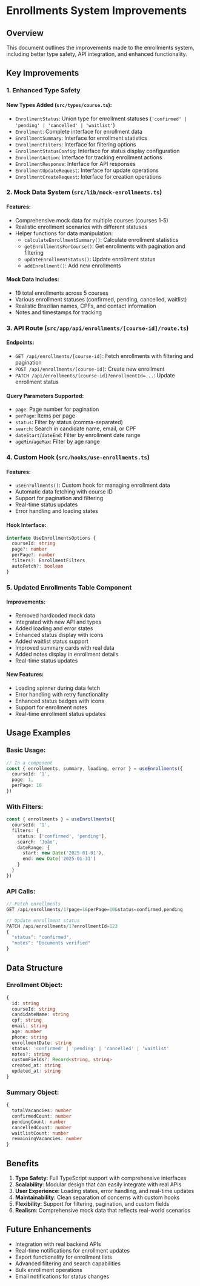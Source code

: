 # Enrollments System Improvements

## Overview
This document outlines the improvements made to the enrollments system, including better type safety, API integration, and enhanced functionality.

## Key Improvements

### 1. Enhanced Type Safety

#### New Types Added (`src/types/course.ts`):
- `EnrollmentStatus`: Union type for enrollment statuses (`'confirmed' | 'pending' | 'cancelled' | 'waitlist'`)
- `Enrollment`: Complete interface for enrollment data
- `EnrollmentSummary`: Interface for enrollment statistics
- `EnrollmentFilters`: Interface for filtering options
- `EnrollmentStatusConfig`: Interface for status display configuration
- `EnrollmentAction`: Interface for tracking enrollment actions
- `EnrollmentResponse`: Interface for API responses
- `EnrollmentUpdateRequest`: Interface for update operations
- `EnrollmentCreateRequest`: Interface for creation operations

### 2. Mock Data System (`src/lib/mock-enrollments.ts`)

#### Features:
- Comprehensive mock data for multiple courses (courses 1-5)
- Realistic enrollment scenarios with different statuses
- Helper functions for data manipulation:
  - `calculateEnrollmentSummary()`: Calculate enrollment statistics
  - `getEnrollmentsForCourse()`: Get enrollments with pagination and filtering
  - `updateEnrollmentStatus()`: Update enrollment status
  - `addEnrollment()`: Add new enrollments

#### Mock Data Includes:
- 19 total enrollments across 5 courses
- Various enrollment statuses (confirmed, pending, cancelled, waitlist)
- Realistic Brazilian names, CPFs, and contact information
- Notes and timestamps for tracking

### 3. API Route (`src/app/api/enrollments/[course-id]/route.ts`)

#### Endpoints:
- `GET /api/enrollments/[course-id]`: Fetch enrollments with filtering and pagination
- `POST /api/enrollments/[course-id]`: Create new enrollment
- `PATCH /api/enrollments/[course-id]?enrollmentId=...`: Update enrollment status

#### Query Parameters Supported:
- `page`: Page number for pagination
- `perPage`: Items per page
- `status`: Filter by status (comma-separated)
- `search`: Search in candidate name, email, or CPF
- `dateStart`/`dateEnd`: Filter by enrollment date range
- `ageMin`/`ageMax`: Filter by age range

### 4. Custom Hook (`src/hooks/use-enrollments.ts`)

#### Features:
- `useEnrollments()`: Custom hook for managing enrollment data
- Automatic data fetching with course ID
- Support for pagination and filtering
- Real-time status updates
- Error handling and loading states

#### Hook Interface:
```typescript
interface UseEnrollmentsOptions {
  courseId: string
  page?: number
  perPage?: number
  filters?: EnrollmentFilters
  autoFetch?: boolean
}
```

### 5. Updated Enrollments Table Component

#### Improvements:
- Removed hardcoded mock data
- Integrated with new API and types
- Added loading and error states
- Enhanced status display with icons
- Added waitlist status support
- Improved summary cards with real data
- Added notes display in enrollment details
- Real-time status updates

#### New Features:
- Loading spinner during data fetch
- Error handling with retry functionality
- Enhanced status badges with icons
- Support for enrollment notes
- Real-time enrollment status updates

## Usage Examples

### Basic Usage:
```typescript
// In a component
const { enrollments, summary, loading, error } = useEnrollments({
  courseId: '1',
  page: 1,
  perPage: 10
})
```

### With Filters:
```typescript
const { enrollments } = useEnrollments({
  courseId: '1',
  filters: {
    status: ['confirmed', 'pending'],
    search: 'João',
    dateRange: {
      start: new Date('2025-01-01'),
      end: new Date('2025-01-31')
    }
  }
})
```

### API Calls:
```typescript
// Fetch enrollments
GET /api/enrollments/1?page=1&perPage=10&status=confirmed,pending

// Update enrollment status
PATCH /api/enrollments/1?enrollmentId=123
{
  "status": "confirmed",
  "notes": "Documents verified"
}
```

## Data Structure

### Enrollment Object:
```typescript
{
  id: string
  courseId: string
  candidateName: string
  cpf: string
  email: string
  age: number
  phone: string
  enrollmentDate: string
  status: 'confirmed' | 'pending' | 'cancelled' | 'waitlist'
  notes?: string
  customFields?: Record<string, string>
  created_at: string
  updated_at: string
}
```

### Summary Object:
```typescript
{
  totalVacancies: number
  confirmedCount: number
  pendingCount: number
  cancelledCount: number
  waitlistCount: number
  remainingVacancies: number
}
```

## Benefits

1. **Type Safety**: Full TypeScript support with comprehensive interfaces
2. **Scalability**: Modular design that can easily integrate with real APIs
3. **User Experience**: Loading states, error handling, and real-time updates
4. **Maintainability**: Clean separation of concerns with custom hooks
5. **Flexibility**: Support for filtering, pagination, and custom fields
6. **Realism**: Comprehensive mock data that reflects real-world scenarios

## Future Enhancements

- Integration with real backend APIs
- Real-time notifications for enrollment updates
- Export functionality for enrollment lists
- Advanced filtering and search capabilities
- Bulk enrollment operations
- Email notifications for status changes
